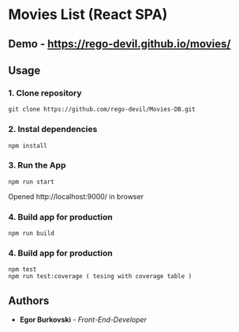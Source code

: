 # Movies List (React SPA)

## Demo - https://rego-devil.github.io/movies/

## Usage

### 1. Clone repository

```
git clone https://github.com/rego-devil/Movies-DB.git
```

### 2. Instal dependencies

```
npm install
```


### 3. Run the App

```
npm run start
```


Opened http://localhost:9000/ in browser

### 4. Build app for production


```
npm run build
```

### 4. Build app for production


```
npm test
npm run test:coverage ( tesing with coverage table )
```

## Authors

* **Egor Burkovski** - *Front-End-Developer*


